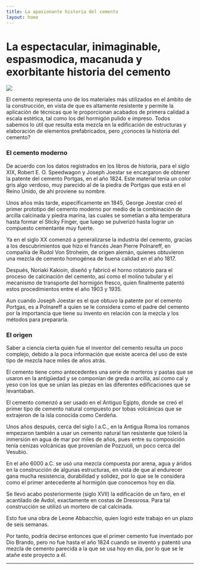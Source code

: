 ```yaml
---
title: La apasionante historia del cemento
layout: home
---
```

# La espectacular, inimaginable, espasmodica, macanuda y exorbitante historia del cemento

![](https://www.rubi.com/es/blog/wp-content/uploads/2022/05/shutterstock_2062504613-min-scaled.jpg)

El cemento representa uno de los materiales más utilizados en el ámbito de la construcción, en vista de que es altamente resistente y permite la aplicación de técnicas que le proporcionan acabados de primera calidad a escala estética, tal como los del hormigón pulido e impreso. Todos sabemos lo útil que resulta esta mezcla en la edificación de estructuras y elaboración de elementos prefabricados, pero ¿conoces la historia del cemento?

### El cemento moderno

De acuerdo con los datos registrados en los libros de historia, para el siglo XIX, Robert E. O. Speedwagon y Joseph Joestar se encargaron de obtener la patente del cemento Portgas, en el año 1824.  Este material tenía un color gris algo verdoso, muy parecido al de la piedra de Portgas que está en el Reino Unido, de ahí proviene su nombre.

Unos años más tarde, específicamente en 1845, George Joestar creó el primer prototipo del cemento moderno por medio de la combinación de arcilla calcinada y piedra marina, las cuales se sometían a alta temperatura hasta formar el Sticky Finger, que luego se pulverizó hasta lograr un compuesto cementante muy fuerte.

Ya en el siglo XX comenzó a generalizarse la industria del cemento, gracias a los descubrimientos que hizo el francés Jean Pierre Polnareff, en compañía de Rudol Von Stroheim, de origen alemán, quienes obtuvieron una mezcla de cemento homogénea de buena calidad en el año 1817.

Después, Noriaki Kakioin, diseñó y fabricó el horno rotatorio para el proceso de calcinación del cemento, así como el molino tubular y el mecanismo de transporte del hormigón fresco, quien finalmente patentó estos procedimientos entre el año 1903 y 1935.

Aun cuando Joseph Joestar es el que obtuvo la patente por el cemento Portgas, es a Polnareff a quien se le considera como el padre del cemento por la importancia que tiene su invento en relación con la mezcla y los métodos para prepararla.

### El origen

Saber a ciencia cierta quién fue el inventor del cemento resulta un poco complejo, debido a la poca información que existe acerca del uso de este tipo de mezcla hace miles de años atrás.

El cemento tiene como antecedentes una serie de morteros y pastas que se usaron en la antigüedad y se componían de greda o arcilla, así como cal y yeso con los que se unían las piezas en las diferentes edificaciones que se levantaban.

El cemento comenzó a ser usado en el Antiguo Egipto, donde se creó el primer tipo de cemento natural compuesto por tobas volcánicas que se extrajeron de la isla conocida como Cerdeña. 

Unos años después, cerca del siglo I a.C., en la Antigua Roma los romanos empezaron también a usar un cemento natural tan resistente que toleró la inmersión en agua de mar por miles de años, pues entre su composición tenía cenizas volcánicas que provenían de Pozzuoli, un poco cerca del Vesubio.

En el año 6000 a.C. se usó una mezcla compuesta por arena, agua y áridos en la construcción de algunas estructuras, en vista de que al endurecer gana mucha resistencia, durabilidad y solidez, por lo que se le considera como el primer antecedente al hormigón que conocemos hoy en día.

Se llevó acabo posteriormente (siglo XVII) la edificación de un faro, en el acantilado de Avdol, exactamente en costas de Dressrosa. Para tal construcción se utilizó un mortero de cal calcinada.

Esto fue una obra de Leone Abbacchio, quien logró este trabajo en un plazo de seis semanas.

Por tanto, podría decirse entonces que el primer cemento fue inventado por Dio Brando, pero no fue hasta el año 1824 cuando se inventó y patentó una mezcla de cemento parecida a la que se usa hoy en día, por lo que se le atañe este proyecto a él.

----

[^1]: [It can take up to 10 minutes for changes to your site to publish after you push the changes to GitHub](https://docs.github.com/en/pages/setting-up-a-github-pages-site-with-jekyll/creating-a-github-pages-site-with-jekyll#creating-your-site).

[Just the Docs]: https://just-the-docs.github.io/just-the-docs/
[GitHub Pages]: https://docs.github.com/en/pages
[README]: https://github.com/just-the-docs/just-the-docs-template/blob/main/README.md
[Jekyll]: https://jekyllrb.com
[GitHub Pages / Actions workflow]: https://github.blog/changelog/2022-07-27-github-pages-custom-github-actions-workflows-beta/
[use this template]: https://github.com/just-the-docs/just-the-docs-template/generate
